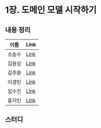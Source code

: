 # 1장. 도메인 모델 시작하기

## 내용 정리

|  이름   | Link  |
|:-----:|:------|
|  소승수  |  [Link](https://voidmelody.tistory.com/184)    |
|  김용상  |  [Link](https://sturdy-rainstorm-a1c.notion.site/DDD-1-4307fe8baf27472ebe80f3ac7aa8ec39?pvs=4)     | 
|  김주환  |  [Link](https://velog.io/@happyjamy/DDD-1%EC%9E%A5-%EB%8F%84%EB%A9%94%EC%9D%B8-%EB%AA%A8%EB%8D%B8-%EC%8B%9C%EC%9E%91%ED%95%98%EA%B8%B0)     |
|  이경민  |  [Link](https://velog.io/@tidavid1/DDD-START-1%EC%9E%A5-%EB%8F%84%EB%A9%94%EC%9D%B8-%EB%AA%A8%EB%8D%B8-%EC%8B%9C%EC%9E%91%ED%95%98%EA%B8%B0)     |
|  임수진  |  [Link](https://blog.naver.com/sjlim1999/223273492386)     |
|  홍지인  |  [Link](https://velog.io/@andy230/%EB%8F%84%EB%A9%94%EC%9D%B8-%EB%AA%A8%EB%8D%B8-%EC%8B%9C%EC%9E%91%ED%95%98%EA%B8%B0)     |

## 스터디
> 
